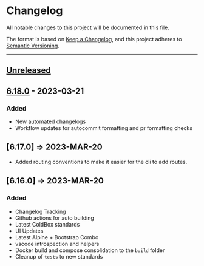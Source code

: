 # Changelog

All notable changes to this project will be documented in this file.

The format is based on [Keep a Changelog](https://keepachangelog.com/en/1.0.0/),
and this project adheres to [Semantic Versioning](https://semver.org/spec/v2.0.0.html).

* * *

## [Unreleased]

## [6.18.0] - 2023-03-21

### Added

-   New automated changelogs
-   Workflow updates for autocommit formatting and pr formatting checks

## [6.17.0] => 2023-MAR-20

-   Added routing conventions to make it easier for the cli to add routes.

## [6.16.0] => 2023-MAR-20

### Added

-   Changelog Tracking
-   Github actions for auto building
-   Latest ColdBox standards
-   UI Updates
-   Latest Alpine + Bootstrap Combo
-   vscode introspection and helpers
-   Docker build and compose consolidation to the `build` folder
-   Cleanup of `tests` to new standards

[Unreleased]: https://github.com/coldbox-templates/rest/compare/v6.18.0...HEAD

[6.18.0]: https://github.com/coldbox-templates/rest/compare/b444a752d2291725082fa20a92c5d8b4a5d6809e...v6.18.0

